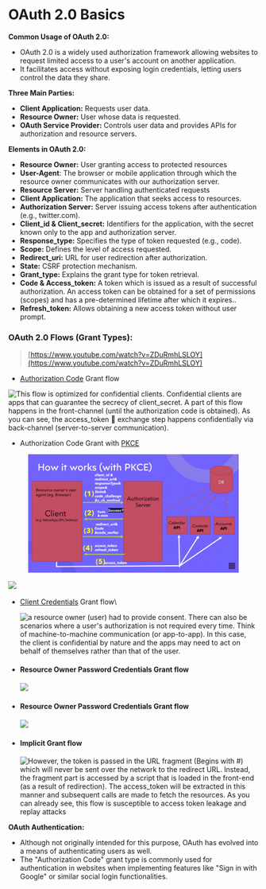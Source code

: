 # OAuth 2.0 Basics

**Common Usage of OAuth 2.0:**

* OAuth 2.0 is a widely used authorization framework allowing websites to request limited access to a user's account on another application.
* It facilitates access without exposing login credentials, letting users control the data they share.

**Three Main Parties:**

* **Client Application:** Requests user data.
* **Resource Owner:** User whose data is requested.
* **OAuth Service Provider:** Controls user data and provides APIs for authorization and resource servers.

**Elements in OAuth 2.0:**

* **Resource Owner:** User granting access to protected resources&#x20;
* **User-Agent**: The browser or mobile application through which the resource owner communicates with our authorization server.
* **Resource Server:** Server handling authenticated requests
* **Client Application:** The application that seeks access to resources.
* **Authorization Server:** Server issuing access tokens after authentication (e.g., twitter.com).
* **Client\_id & Client\_secret:** Identifiers for the application, with the secret known only to the app and authorization server.
* **Response\_type:** Specifies the type of token requested (e.g., code).
* **Scope:** Defines the level of access requested.
* **Redirect\_uri:** URL for user redirection after authorization.
* **State:** CSRF protection mechanism.
* **Grant\_type:** Explains the grant type for token retrieval.
* **Code & Access\_token:** A token which is issued as a result of successful authorization. An access token can be obtained for a set of permissions (scopes) and has a pre-determined lifetime after which it expires..
* **Refresh\_token:** Allows obtaining a new access token without user prompt.

### **OAuth 2.0 Flows (Grant Types):**

> [https://www.youtube.com/watch?v=ZDuRmhLSLOY](https://www.youtube.com/watch?v=ZDuRmhLSLOY)

* [Authorization Code](https://oauth.net/2/grant-types/authorization-code/) Grant flow

![This flow is optimized for confidential clients. Confidential clients are apps that can guarantee the secrecy of client\_secret. A part of this flow happens in the front-channel (until the authorization code is obtained). As you can see, the access\_token 🔑 exchange step happens confidentially via back-channel (server-to-server communication).](https://dev-to-uploads.s3.amazonaws.com/i/2j7kqc7qabtfpl250jf2.gif)

* Authorization Code Grant with [PKCE](https://oauth.net/2/pkce/)

<figure><img src="../../.gitbook/assets/image (196).png" alt=""><figcaption></figcaption></figure>

![](https://dev-to-uploads.s3.amazonaws.com/i/odkf14kzlb5gcbvrmuvx.gif)

*   [Client Credentials](https://oauth.net/2/grant-types/client-credentials/) Grant flow\


    ![a resource owner (user) had to provide consent. There can also be scenarios where a user's authorization is not required every time. Think of machine-to-machine communication (or app-to-app). In this case, the client is confidential by nature and the apps may need to act on behalf of themselves rather than that of the user.](https://dev-to-uploads.s3.amazonaws.com/i/gp4n79x84xujj8mn625w.gif)
*   #### Resource Owner Password Credentials Grant flow <a href="#resource-owner-password-credentials" id="resource-owner-password-credentials"></a>



    ![](https://dev-to-uploads.s3.amazonaws.com/i/6hsfukc7f4rnopbsy04f.gif)
*   #### Resource Owner Password Credentials Grant flow <a href="#resource-owner-password-credentials" id="resource-owner-password-credentials"></a>



    ![](https://dev-to-uploads.s3.amazonaws.com/i/6hsfukc7f4rnopbsy04f.gif)
*   #### Implicit Grant flow <a href="#implicit-grant" id="implicit-grant"></a>



    ![However, the token is passed in the URL fragment (Begins with #) which will never be sent over the network to the redirect URL. Instead, the fragment part is accessed by a script that is loaded in the front-end (as a result of redirection). The access\_token will be extracted in this manner and subsequent calls are made to fetch the resources. As you can already see, this flow is susceptible to access token leakage and replay attacks](https://dev-to-uploads.s3.amazonaws.com/i/90t3te63144tcdven41w.gif)

**OAuth Authentication:**

* Although not originally intended for this purpose, OAuth has evolved into a means of authenticating users as well.
* The "Authorization Code" grant type is commonly used for authentication in websites when implementing features like "Sign in with Google" or similar social login functionalities.&#x20;

